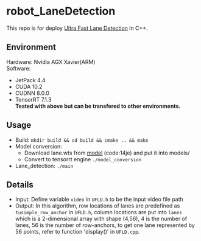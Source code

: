 # robot_LaneDetection
This repo is for deploy [Ultra Fast Lane Detection](https://arxiv.org/abs/2004.11757) in C++.

## Environment 
Hardware: Nvidia AGX Xavier(ARM)  
Software: 
* JetPack 4.4
* CUDA 10.2
* CUDNN 8.0.0
* TensorRT 7.1.3  
**Tested with above but can be transfered to other environments.**


## Usage
* Build: `mkdir build && cd build && cmake .. && make`
* Model conversion: 
    * Download lane.wts from [model](https://pan.baidu.com/s/1HNQvcp7iE6NVhswlYJeu5A) (code:14je) and put it into models/
    * Convert to tensorrt engine   `./model_conversion`  
* Lane_detection: `./main`

## Details
* Input: Define variable `video` in `UFLD.h` to be the input video file path
* Output: In this algorithm, row locations of lanes are predefined as `tusimple_row_anchor` in `UFLD.h`, column locations are
put into `lanes` which is a 2-dimensional array with shape (4,56), 4 is the number of lanes, 56 is the number of row-anchors, to get one lane represented by 56 points, refer to function 'display()' in `UFLD.cpp`.

